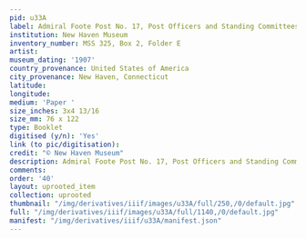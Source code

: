 ```yaml
---
pid: u33A
label: Admiral Foote Post No. 17, Post Officers and Standing Committees
institution: New Haven Museum
inventory_number: MSS 325, Box 2, Folder E
artist:
museum_dating: '1907'
country_provenance: United States of America
city_provenance: New Haven, Connecticut
latitude:
longitude:
medium: 'Paper '
size_inches: 3x4 13/16
size_mm: 76 x 122
type: Booklet
digitised (y/n): 'Yes'
link (to pic/digitisation):
credit: "© New Haven Museum"
description: Admiral Foote Post No. 17, Post Officers and Standing Committees
comments:
order: '40'
layout: uprooted_item
collection: uprooted
thumbnail: "/img/derivatives/iiif/images/u33A/full/250,/0/default.jpg"
full: "/img/derivatives/iiif/images/u33A/full/1140,/0/default.jpg"
manifest: "/img/derivatives/iiif/u33A/manifest.json"
---
```

